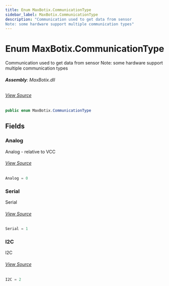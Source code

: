 ```yaml
---
title: Enum MaxBotix.CommunicationType
sidebar_label: MaxBotix.CommunicationType
description: "Communication used to get data from sensor
Note: some hardware support multiple communication types"
---
```

# Enum MaxBotix.CommunicationType
Communication used to get data from sensor
Note: some hardware support multiple communication types

###### **Assembly**: MaxBotix.dll
###### [View Source](https://github.com/WildernessLabs/Meadow.Foundation.git/blob/develop/Source/Meadow.Foundation.Peripherals/Sensors.Distance.MaxBotix/Driver/MaxBotix.enums.cs#L24)
```csharp title="Declaration"
public enum MaxBotix.CommunicationType
```
## Fields
### Analog
Analog - relative to VCC
###### [View Source](https://github.com/WildernessLabs/Meadow.Foundation.git/blob/develop/Source/Meadow.Foundation.Peripherals/Sensors.Distance.MaxBotix/Driver/MaxBotix.enums.cs#L29)
```csharp title="Declaration"
Analog = 0
```
### Serial
Serial
###### [View Source](https://github.com/WildernessLabs/Meadow.Foundation.git/blob/develop/Source/Meadow.Foundation.Peripherals/Sensors.Distance.MaxBotix/Driver/MaxBotix.enums.cs#L33)
```csharp title="Declaration"
Serial = 1
```
### I2C
I2C
###### [View Source](https://github.com/WildernessLabs/Meadow.Foundation.git/blob/develop/Source/Meadow.Foundation.Peripherals/Sensors.Distance.MaxBotix/Driver/MaxBotix.enums.cs#L37)
```csharp title="Declaration"
I2C = 2
```
